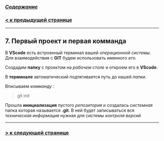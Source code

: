 ### [***Содержание***](./readmy.md)

### [**< к предыдущей странице**](./vscd.md)
---

## **7. Первый проект и первая комманда**

 В **VScode** есть встроенный терминал вашей *операционной системы*. 
 Для взаимодействия с **GIT** будем использовать именного *его*.

Создадим **папку** с проектом на *рабочем столе* и откроем его в **VScode**.

В **терминале** автоматический подтягивается путь до нашей *папки*.

Вписываем *комманду* :
> git init

Прошла **инициализация** пустого *репозитория* и создалась *системная* папка которая называется **.git**. 
В ней будет записываться вся *техническая информация* нужная для *системы контроля версий*

---

### [**> к следующей странице**](./firstfile.md)